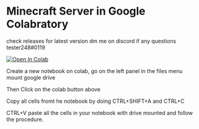 # Minecraft Server in Google Colabratory
check releases for latest version
dm me on discord if any questions tester248#0119

[![Open In Colab](https://colab.research.google.com/assets/colab-badge.svg)](https://colab.research.google.com/github/chonkey821/mc_colab/blob/main/Minecraft%20Server%20v6.2.ipynb)

Create a new notebook on colab, go on the left panel in the files menu mount google drive

Then Click on the colab button above 

Copy all cells fromt he notebook by doing CTRL+SHIFT+A and CTRL+C

CTRL+V paste all the cells in your notebook with drive mounted and follow the procedure.
